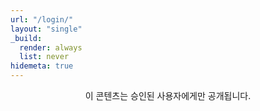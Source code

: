 ```yaml
---
url: "/login/"
layout: "single"
_build:
  render: always
  list: never
hidemeta: true
---
```


<div style="text-align: center;">

<p data-netlify-identity-button></p>

이 콘텐츠는 승인된 사용자에게만 공개됩니다.

</div>

<script>
  if (window.netlifyIdentity) {
    window.netlifyIdentity.on("login", function(user) {
      window.location.href = "/ko/judgment_philosophy/diary/";
    });
  }
</script>